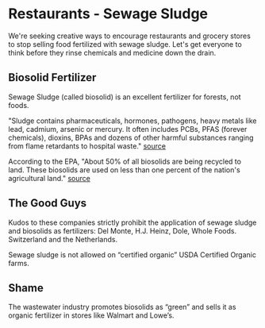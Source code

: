 # Restaurants - Sewage Sludge

We're seeking creative ways to encourage restaurants and grocery stores to stop selling food fertilized with sewage sludge. Let's get everyone to think before they rinse chemicals and medicine down the drain.  

## Biosolid Fertilizer

Sewage Sludge (called biosolid) is an excellent fertilizer for forests, not foods.  

"Sludge contains pharmaceuticals, hormones, pathogens, <!--bacteria, viruses, protozoa and parasitic worms, as well as--> heavy metals like lead, cadmium, arsenic or mercury. It often includes PCBs, PFAS (forever chemicals), dioxins, BPAs and dozens of other harmful substances ranging from flame retardants to hospital waste." [source](https://www.theguardian.com/environment/2019/oct/05/biosolids-toxic-chemicals-pollution)

According to the EPA, "About 50% of all biosolids are being recycled to land. These biosolids are used on less than one percent of the nation's agricultural land." [source](https://www.epa.gov/biosolids/frequent-questions-about-biosolids) <!-- 8) What percentage of biosolids are recycled and how many farms use biosolids? -->

## The Good Guys

Kudos to these companies strictly prohibit the application of sewage sludge and biosolids as fertilizers:  Del Monte, H.J. Heinz, Dole, Whole Foods. Switzerland and the Netherlands.

Sewage sludge is not allowed on “certified organic” USDA Certified Organic farms.  


## Shame

The wastewater industry promotes biosolids as “green” and sells it as organic fertilizer in stores like Walmart and Lowe’s.









